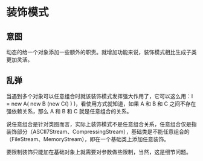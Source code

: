 # 装饰模式

## 意图

动态的给一个对象添加一些额外的职责。就增加功能来说，装饰模式相比生成子类更加灵活。

## 乱弹

当遇到多个对象可以任意组合时就该装饰模式发挥强大作用了，它可以这么用：I = new A( new B (new C() ) )，看使用方式就知道，如果 A 和 B 和 C 之间不存在强依赖关系，那么 A 和 B 和 C 就是任意组合的关系。

说任意组合是针对类图而言，实际上装饰模式不是任意组合关系，任意组合仅是指装饰部分（ASCII7Stream、CompressingStream），基础类是不能任意组合的（FileStream、MemoryStream），即在一个基础类上添加任意装饰。

要限制装饰只能加在基础对象上就需要对参数做些限制，当然，这是细节问题。



